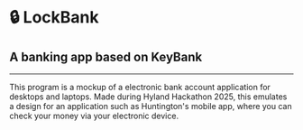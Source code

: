 # :lock: LockBank
## A banking app based on KeyBank
___
This program is a mockup of a electronic bank account application for desktops and laptops.
Made during Hyland Hackathon 2025, this emulates a design for an application such as Huntington's mobile app, where you can check your money via your electronic device.
